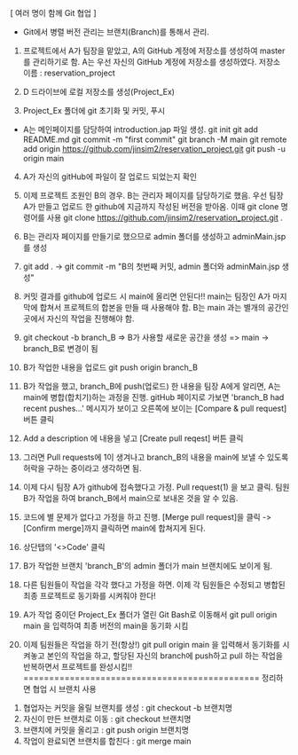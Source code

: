 [ 여러 명이 함께 Git 협업 ]
- Git에서 병렬 버전 관리는 브랜치(Branch)를 통해서 관리.

1. 프로젝트에서 A가 팀장을 맡았고, A의 GitHub 계정에 저장소를 생성하여 master를 관리하기로 함. A는 우선 자신의 GitHub 계정에 저장소를 생성하였다.
저장소 이름 : reservation_project

2. D 드라이브에 로컬 저장소를 생성(Project_Ex)

3. Project_Ex 폴더에 git 초기화 및 커밋, 푸시
- A는 메인페이지를 담당하여 introduction.jap 파일 생성.
git init
git add README.md
git commit -m "first commit"
git branch -M main
git remote add origin https://github.com/jinsim2/reservation_project.git
git push -u origin main

4. A가 자신의 gitHub에 파일이 잘 업로드 되었는지 확인

5. 이제 프로젝트 조원인 B의 경우. B는 관리자 페이지를 담당하기로 했음. 우선 팀장 A가 만들고 업로드 한 github에 지금까지 작성된 버전을 받아옴.
이때 git clone 명령어를 사용
git clone https://github.com/jinsim2/reservation_project.git .

6. B는 관리자 페이지를 만들기로 했으므로 admin 폴더를 생성하고 adminMain.jsp를 생성

7. git add . -> git commit -m "B의 첫번째 커밋, admin 폴더와 adminMain.jsp 생성"

8. 커밋 결과를 github에 업로드 시 main에 올리면 안된다!!
main는 팀장인 A가 마지막에 합쳐서 프로젝트의 합본을 만들 때 사용해야 함.
B는 main 과는 별개의 공간인 곳에서 자신의 작업을 진행해야 함.

9. git checkout -b branch_B
=> B가 사용할 새로운 공간을 생성
=> main -> branch_B로 변경이 됨

10. B가 작업한 내용을 업로드
git push origin branch_B

11. B가 작업을 했고, branch_B에 push(업로드) 한 내용을 팀장 A에게 알리면, A는 main에 병합(합치기)하는 과정을 진행.
gitHub 페이지로 가보면 'branch_B had recent pushes...' 메시지가 보이고 오른쪽에  보이는 [Compare & pull request] 버튼 클릭

12. Add a description 에 내용을 넣고 [Create pull reqest] 버튼 클릭

13. 그러면 Pull requests에 1이 생겨나고 branch_B의 내용을 main에 보낼 수 있도록 허락을 구하는 중이라고 생각하면 됨.

14. 이제 다시 팀장 A가 github에 접속했다고 가정. Pull request(1) 을 보고 클릭. 팀원B가 작업을 하여 branch_B에서 main으로 보내온 것을 알 수 있음.

15. 코드에 별 문제가 없다고 가정을 하고 진행. [Merge pull request]을 클릭 -> [Confirm merge]까지 클릭하면 main에 합쳐지게 된다.

16. 상단탭의 '<>Code' 클릭

17. B가 작업한 브랜치 'branch_B'의 admin 폴더가 main 브랜치에도 보이게 됨.

18. 다른 팀원들이 작업을 각각 했다고 가정을 하면. 이제 각 팀원들은 수정되고 병합된 최종 프로젝트로 동기화를 시켜줘야 한다!

19. A가 작업 중이던 Project_Ex 폴더가 열린 Git Bash로 이동해서 git pull origin main 을 입력하여 최종 버전의 main을 동기화 시킴

20. 이제 팀원들은 작업을 하기 전(항상!) git pull origin main 을 입력해서 동기화를 시켜놓고 본인의 작업을 하고, 할당된 자신의 branch에 push하고 pull 하는 작업을 반복하면서 프로젝트를 완성시킴!!
==============================================
정리하면 협업 시 브랜치 사용
1) 협업자는 커밋을 올릴 브랜치를 생성 : git checkout -b 브랜치명
2) 자신이 만든 브랜치로 이동 : git checkout 브랜치명
3) 브랜치에 커밋을 올리고 : git push origin 브랜치명
4) 작업이 완료되면 브랜치를 합친다 : git merge main


